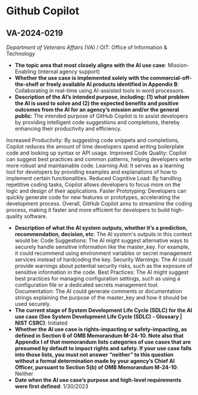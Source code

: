 # Github Copilot
## VA-2024-0219
_Department of Veterans Affairs_ (VA) / OIT: Office of Information & Technology


+ **The topic area that most closely aligns with the AI use case**: Mission-Enabling (internal agency support)
+ **Whether the use case is implemented solely with the commercial-off-the-shelf or freely available AI products identified in Appendix B**: Collaborating in real-time using AI-assisted tools in word processors.
+ **Description of the AI’s intended purpose, including: (1) what problem the AI is used to solve and (2) the expected benefits and positive outcomes from the AI for an agency’s mission and/or the general public**: The intended purpose of GitHub Copilot is to assist developers by providing intelligent code suggestions and completions, thereby enhancing their productivity and efficiency.

Increased Productivity: By suggesting code snippets and completions, Copilot reduces the amount of time developers spend writing boilerplate code and looking up syntax or API usage.
Improved Code Quality: Copilot can suggest best practices and common patterns, helping developers write more robust and maintainable code.
Learning Aid: It serves as a learning tool for developers by providing examples and explanations of how to implement certain functionalities.
Reduced Cognitive Load: By handling repetitive coding tasks, Copilot allows developers to focus more on the logic and design of their applications.
Faster Prototyping: Developers can quickly generate code for new features or prototypes, accelerating the development process.
Overall, GitHub Copilot aims to streamline the coding process, making it faster and more efficient for developers to build high-quality software.
+ **Description of what the AI system outputs, whether it’s a prediction, recommendation, decision, etc**: The AI system's outputs in this context would be:  Code Suggestions: The AI might suggest alternative ways to securely handle sensitive information like the master_key. For example, it could recommend using environment variables or secret management services instead of hardcoding the key. Security Warnings: The AI could provide warnings about potential security risks, such as the exposure of sensitive information in the code. Best Practices: The AI might suggest best practices for managing configuration settings, such as using a configuration file or a dedicated secrets management tool. Documentation: The AI could generate comments or documentation strings explaining the purpose of the master_key and how it should be used securely.
+ **The current stage of System Development Life Cycle (SDLC) for the AI use case (See System Development Life Cycle (SDLC) - Glossary | NIST CSRC)**: Initiated
+ **Whether the AI use case is rights-impacting or safety-impacting, as defined in Section 6 of OMB Memorandum M-24-10. Note also that Appendix I of that memorandum lists categories of use cases that are presumed by default to impact rights and safety. If your use case falls into those lists, you must not answer “neither” to this question without a formal determination made by your agency’s Chief AI Officer, pursuant to Section 5(b) of OMB Memorandum M-24-10**: Neither
+ **Date when the AI use case’s purpose and high-level requirements were first defined**: 1/30/2023